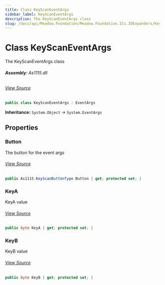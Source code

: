 ```yaml
---
title: Class KeyScanEventArgs
sidebar_label: KeyScanEventArgs
description: The KeyScanEventArgs class
slug: /docs/api/Meadow.Foundation/Meadow.Foundation.ICs.IOExpanders/KeyScanEventArgs
---
```

# Class KeyScanEventArgs
The KeyScanEventArgs class

###### **Assembly**: As1115.dll
###### [View Source](https://github.com/WildernessLabs/Meadow.Foundation.git/blob/develop/Source/Meadow.Foundation.Peripherals/ICs.IOExpanders.As1115/Driver/KeyScanEventArgs.cs#L8)
```csharp title="Declaration"
public class KeyScanEventArgs : EventArgs
```
**Inheritance:** `System.Object` -> `System.EventArgs`

## Properties
### Button
The button for the event args
###### [View Source](https://github.com/WildernessLabs/Meadow.Foundation.git/blob/develop/Source/Meadow.Foundation.Peripherals/ICs.IOExpanders.As1115/Driver/KeyScanEventArgs.cs#L13)
```csharp title="Declaration"
public As1115.KeyScanButtonType Button { get; protected set; }
```
### KeyA
KeyA value
###### [View Source](https://github.com/WildernessLabs/Meadow.Foundation.git/blob/develop/Source/Meadow.Foundation.Peripherals/ICs.IOExpanders.As1115/Driver/KeyScanEventArgs.cs#L18)
```csharp title="Declaration"
public byte KeyA { get; protected set; }
```
### KeyB
KeyB value
###### [View Source](https://github.com/WildernessLabs/Meadow.Foundation.git/blob/develop/Source/Meadow.Foundation.Peripherals/ICs.IOExpanders.As1115/Driver/KeyScanEventArgs.cs#L23)
```csharp title="Declaration"
public byte KeyB { get; protected set; }
```
